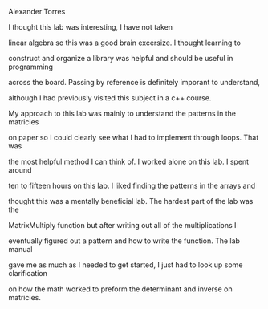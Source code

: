 Alexander Torres

I thought this lab was interesting, I have not taken

linear algebra so this was a good brain excersize. I thought learning to

construct and organize a library was helpful and should be useful in programming

across the board. Passing by reference is definitely imporant to understand,

although I had previously visited this subject in a c++ course.

My approach to this lab was mainly to understand the patterns in the matricies

on paper so I could clearly see what I had to implement through loops. That was

the most helpful method I can think of. I worked alone on this lab. I spent around

ten to fifteen hours on this lab. I liked finding the patterns in the arrays and 

thought this was a mentally beneficial lab. The hardest part of the lab was the

MatrixMultiply function but after writing out all of the multiplications I

eventually figured out a pattern and how to write the function. The lab manual

gave me as much as I needed to get started, I just had to look up some clarification

on how the math worked to preform the determinant and inverse on matricies.  

